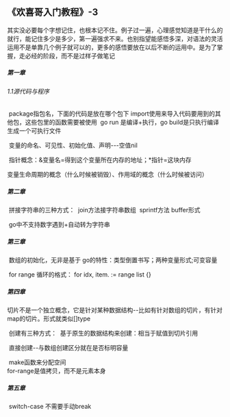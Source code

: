 ## 《欢喜哥入门教程》-3

​		其实没必要每个字想记住，也根本记不住。例子过一遍，心理感觉知道是干什么的就行，能记住多少是多少，第一遍强求不来。也别指望能感悟多深，对语法的灵活运用不是单靠几个例子就可以的，更多的感悟要放在以后不断的运用中。
​		是为了掌握，走必经的阶段，而不是过样子做笔记

##### 第一章

###### 1.1源代码与程序

​		package指包名，下面的代码是放在哪个包下
​		import使用来导入代码要用到的其他包，这些包里的函数需要被使用
​		go run 是编译+执行，go build是只执行编译生成一个可执行文件

​		变量的命名、可见性、初始化值、声明---空值nil

​		指针概念：&变量名=得到这个变量所在内存的地址；*指针=这块内存

​		变量生命周期的概念（什么时候被销毁）、作用域的概念（什么时候被访问）	



##### 第二章

​		拼接字符串的三种方式：
​				join方法接字符串数组
​				sprintf方法
​				buffer形式

​		go中不支持数字遇到+自动转为字符串



##### 第三章

​		数组的初始化，无非是基于 go的特性：类型倒置书写；两种变量形式;可变容量

​		for range 循环的格式：   for idx, item. := range list {}

##### 第四章

​		切片不是一个独立概念，它是针对某种数据结构--比如有针对数组的切片，有针对map的切片。形式就类似[]type

​		创建有三种方式：
​				基于原生的数据结构来创建：相当于赋值到切片引用

​				直接创建--与数组创建区分就在是否标明容量

​				make函数来分配空间				
​		for-range是值拷贝，而不是元素本身

##### 第五章

​		switch-case  不需要手动break